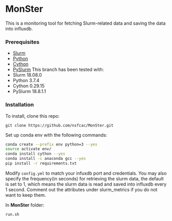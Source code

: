 # MonSter
This is a monitoring tool for fetching Slurm-related data and saving the data into influxdb.

### Prerequisites
* [Slurm](https://www.schedmd.com)
* [Python](https://www.python.org)
* [Cython](https://cython.org)
* [PySlurm](https://pyslurm.github.io)
This branch has been tested with:
* Slurm 18.08.0
* Python 3.7.4
* Cython 0.29.15
* PySlurm 18.8.1.1

### Installation
To install, clone this repo:

`git clone https://github.com/nsfcac/MonSter.git`

Set up conda env with the following commands:

```bash
conda create --prefix env python=3 --yes
source activate env/
conda install cython --yes
conda install -c anaconda gcc --yes
pip install -r requirements.txt
```

Modify `config.yml` to match your infuxdb port and credentials. You may also specify the frequency(in seconds) for retrieving the slurm data, the default is set to 1, which means the slurm data is read and saved into influxdb every 1 second. Comment out the attributes under slurm_metrics if you do not want to keep them.

In __MonSter__ folder:

`run.sh`